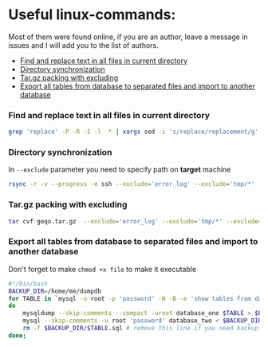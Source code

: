 
# Useful linux-commands:
Most of them were found online, if you are an author, leave a message in issues and I will add you to the list of authors.

 - [Find and replace text in all files in current directory ](#find-and-replace-text-in-all-files-in-current-directory)
 - [Directory synchronization](#directory-synchronization)
 - [Tar.gz packing with excluding](#tar.gz-packing-with-excluding)
 - [Export all tables from database to separated files and import to another database](#export-all-tables-from-database-to-separated-files-and-import-to-another-database)

### Find and replace text in all files in current directory 
```bash
grep 'replace' -P -R -I -l  * | xargs sed -i 's/replace/replacement/g'
```

### Directory synchronization
In `--exclude` parameter you need to specify path on **target** machine
```bash
rsync -r -v --progress -e ssh --exclude='error_log' --exclude='tmp/*' --exclude='media/*' --exclude='*.zip' --exclude='*.pdf' --exclude='*.swf' /home/me/public_html/ me@geqo.space:/home/me/public_html/geqo.space/  
```

### Tar.gz packing with excluding
```bash
tar cvf geqo.tar.gz  --exclude='error_log' --exclude='tmp/*' --exclude='media/*' --exclude='*.zip' --exclude='*.pdf' --exclude='*.swf' ./  
```

### Export all tables from database to separated files and import to another database
Don't forget to make `chmod +x file` to make it executable
```bash
#!/bin/bash
BACKUP_DIR=/home/me/dumpdb
for TABLE in `mysql -u root -p 'password' -N -B -e 'show tables from database_one'`;
do
    mysqldump --skip-comments --compact -uroot database_one $TABLE > $BACKUP_DIR/$TABLE.sql
    mysql --skip-comments -u root 'password' database_two < $BACKUP_DIR/$TABLE.sql # remove this line if you don't need import 
    rm -f $BACKUP_DIR/$TABLE.sql # remove this line if you need backup
done;
```
